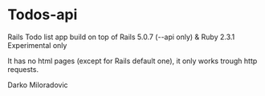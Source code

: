 # Todos-api

Rails Todo list app build on top of Rails 5.0.7 (--api only) & Ruby 2.3.1
Experimental only

It has no html pages (except for Rails default one), it only works trough http requests.

Darko Miloradovic
